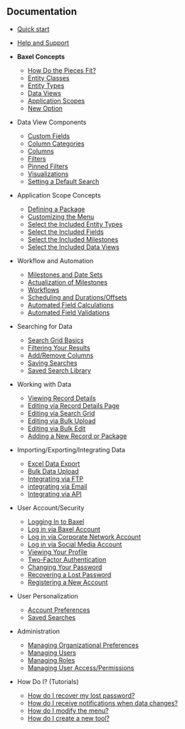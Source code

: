 ## Documentation

- [Quick start](Quickstart.md)
- [Help and Support](Help-Overview.md)
- **Baxel Concepts**
  - [How Do the Pieces Fit?](Concepts-Baxel-Pieces.md)
  - [Entity Classes](Concepts-Entity-Classes.md)
  - [Entity Types](Concepts-Entity-Types.md)
  - [Data Views](Concepts-Data-Views.md)
  - [Application Scopes](Concepts-Application-Scopes.md)
  - [New Option](New-Option.md)
- Data View Components
  - [Custom Fields](DataView-Custom-Fields.md)
  - [Column Categories](DataView-Column-Categories.md)
  - [Columns](DataView-Columns.md)
  - [Filters](DataView-Filters.md)
  - [Pinned Filters](DataView-Pinned-Filters.md)
  - [Visualizations](DataView-Visualizations.md)
  - [Setting a Default Search](DataView-Configuration)
- Application Scope Concepts
  - [Defining a Package](Tool-Package.md)
  - [Customizing the Menu](Tool-Menu.md)
  - [Select the Included Entity Types](Tool-Included-Entities.md)
  - [Select the Included Fields](Tool-Included-Fields.md)
  - [Select the Included Milestones](Tool-Included-Milestones.md)
  - [Select the Included Data Views](Tool-Included-Views.md)
- Workflow and Automation
  - [Milestones and Date Sets](Automation-Milestones.md)
  - [Actualization of Milestones](Automation-Milestone-Actualization.md)
  - [Workflows](Automation-Workflows.md)
  - [Scheduling and Durations/Offsets](Automation-Scheduling.md)
  - [Automated Field Calculations](Automation-Rules-Calculations.md)
  - [Automated Field Validations](Automation-Rules-Validations.md)
- Searching for Data
  - [Search Grid Basics](Search-Grid.md)
  - [Filtering Your Results](Search-Grid-Filter.md)
  - [Add/Remove Columns](Search-Grid-Columns.md)
  - [Saving Searches](Search-Grid-Saving.md)
  - [Saved Search Library](Search-Grid-Loading.md)
- Working with Data
  - [Viewing Record Details](Record-Details-Viewing.md)
  - [Editing via Record Details Page](Record-Details-Editing.md)
  - [Editing via Search Grid](Bulk-Actions-Grid-Edit.md)
  - [Editing via Bulk Upload](Bulk-Actions-Upload.md)
  - [Editing via Bulk Edit](Bulk-Actions-Edit.md)
  - [Adding a New Record or Package](Record-Details-Create.md)
- Importing/Exporting/Integrating Data
  - [Excel Data Export](Bulk-Actions-Export.md)
  - [Bulk Data Upload](Bulk-Actions-Upload.md)
  - [Integrating via FTP](Bulk-Actions-File-Transfer.md)
  - [integrating via Email](Bulk-Actions-Email.md)
  - [Integrating via API](Bulk-Actions-API.md)
- User Account/Security
  - [Logging In to Baxel](Account-Login.md)
  - [Log in via Baxel Account](Account-Login-Baxel)
  - [Log in via Corporate Network Account](Account-Login-Network)
  - [Log in via Social Media Account](Account-Login-Social)
  - [Viewing Your Profile](Account-Profile.md)
  - [Two-Factor Authentication](Account-Two-Factor-Auth.md)
  - [Changing Your Password](Account-Password-Change.md)
  - [Recovering a Lost Password](Account-Password-Recover.md)
  - [Registering a New Account](Account-Register.md)
- User Personalization
  - [Account Preferences](Account-Preferences.md)
  - [Saved Searches](Account-Search-Library.md)
- Administration
  - [Managing Organizational Preferences](Admin-Org-Preferences.md)
  - [Managing Users](Admin-Security-Manage-Users.md)
  - [Managing Roles](Admin-Security-Manage-Roles.md)
  - [Managing User Access/Permissions](Admin-Security-Manage-Access.md)

- How Do I? (Tutorials)
  - [How do I recover my lost password?](FAQ.md)
  - [How do I receive notifications when data changes?](FAQ.md)
  - [How do I modify the menu?](FAQ.md)
  - [How do I create a new tool?](FAQ.md)

<!--stackedit_data:
eyJoaXN0b3J5IjpbLTY0OTY4NjUzNyw4NjgwNjUxNjMsMjc1Mj
g3NDIzLC01MDAwNDY4ODksLTQ4Mzc3NDUzMiwtMTg4MTU1MzU4
NSwtMTEwOTU3NDEzMCwxMDQ2NzY1MjU5LDE5MzExMDE5MzUsMz
QxMTk4NzM4LC0xMjM2NzEyOTcxLDEzMDY4OTU4ODIsLTE3MTEz
Nzg1ODUsMTMwNjg5NTg4MiwtNTM1MzQyMDA0LC0xMDE1OTc4NT
kwLC03NDY5MTMxNDksMTI4NzA3ODIzNywxNDEzMTU3ODAsMjEz
MzIzOTUwMl19
-->